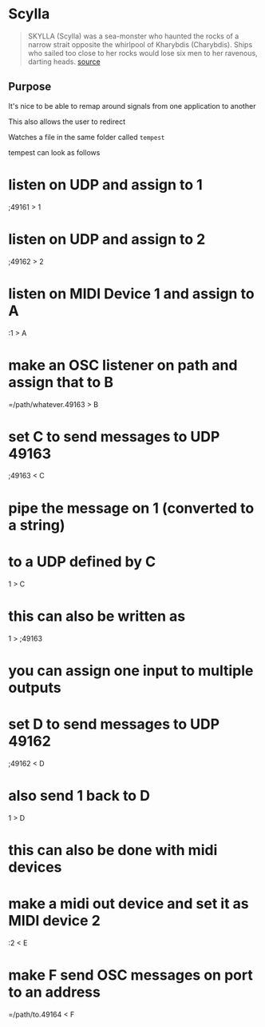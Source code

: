 # Scylla

> SKYLLA (Scylla) was a sea-monster who haunted the rocks of a narrow strait opposite the whirlpool of Kharybdis (Charybdis). Ships who sailed too close to her rocks would lose six men to her ravenous, darting heads.
[source](https://www.theoi.com/Pontios/Skylla.html)

## Purpose

It's nice to be able to remap around signals from one application to another

This also allows the user to redirect

Watches a file in the same folder called `tempest`


tempest can look as follows

# listen on UDP and assign to 1
;49161 > 1

# listen on UDP and assign to 2
;49162 > 2

# listen on MIDI Device 1 and assign to A
:1 > A

# make an OSC listener on path and assign that to B
=/path/whatever.49163 > B

# set C to send messages to UDP 49163
;49163 < C
# pipe the message on 1 (converted to a string) 
# to a UDP defined by C
1 > C

# this can also be written as 
1 > ;49163

# you can assign one input to multiple outputs

# set D to send messages to UDP 49162
;49162 < D

# also send 1 back to D
1 > D

# this can also be done with midi devices
# make a midi out device and set it as MIDI device 2
:2 < E

# make F send OSC messages on port to an address

=/path/to.49164 < F